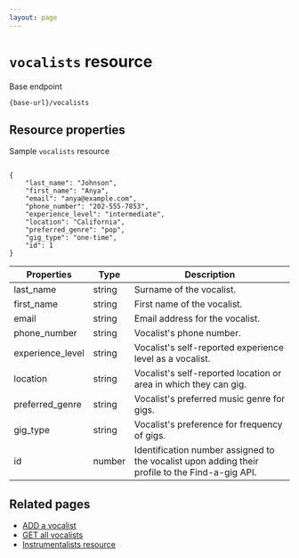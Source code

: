 ```yaml
---
layout: page
---
```


# `vocalists` resource

Base endpoint

```shell
{base-url}/vocalists
```

## Resource properties

Sample `vocalists` resource

``` shell

{
    "last_name": "Johnson",
    "first_name": "Anya",
    "email": "anya@example.com",
    "phone_number": "202-555-7853",
    "experience_level": "intermediate",
    "location": "California",
    "preferred_genre": "pop",
    "gig_type": "one-time",
    "id": 1  
}
```

| Properties | Type | Description |
|--- | --- | ---|
| last_name | string | Surname of the vocalist.|
| first_name | string | First name of the vocalist.|
| email | string | Email address for the vocalist.|
| phone_number | string | Vocalist's phone number. |
| experience_level | string | Vocalist's self-reported experience level as a vocalist.|
| location | string | Vocalist's self-reported location or area in which they can gig.|
| preferred_genre | string | Vocalist's preferred music genre for gigs.|
| gig_type | string | Vocalist's preference for frequency of gigs.|
| id | number | Identification number assigned to the vocalist upon adding their profile to the Find-a-gig API.|

## Related pages

* [ADD a vocalist](../tutorials/add-a-vocalist.md)
* [GET all vocalists](../api/vocalists-get-all-vocalists.md)
* [Instrumentalists resource](../api/instrumentalists.md)